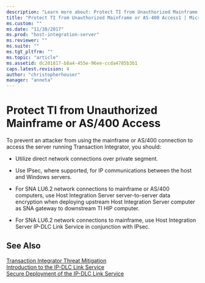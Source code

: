 ```yaml
---
description: "Learn more about: Protect TI from Unauthorized Mainframe or AS/400 Access"
title: "Protect TI from Unauthorized Mainframe or AS-400 Access1 | Microsoft Docs"
ms.custom: ""
ms.date: "11/30/2017"
ms.prod: "host-integration-server"
ms.reviewer: ""
ms.suite: ""
ms.tgt_pltfrm: ""
ms.topic: "article"
ms.assetid: dc201817-b8a4-455e-96ee-ccda4785b3b1
caps.latest.revision: 4
author: "christopherhouser"
manager: "anneta"
---
```

# Protect TI from Unauthorized Mainframe or AS/400 Access
To prevent an attacker from using the mainframe or AS/400 connection to access the server running Transaction Integrator, you should:  
  
-   Utilize direct network connections over private segment.  
  
-   Use IPsec, where supported, for IP communications between the host and Windows servers.  
  
-   For SNA LU6.2 network connections to mainframe or AS/400 computers, use Host Integration Server server-to-server data encryption when deploying upstream Host Integration Server computer as SNA gateway to downstream TI HIP computer.  
  
-   For SNA LU6.2 network connections to mainframe, use Host Integration Server IP-DLC Link Service in conjunction with IPsec.  
  
## See Also  
 [Transaction Integrator Threat Mitigation](../core/transaction-integrator-threat-mitigation2.md)   
 [Introduction to the IP-DLC Link Service](../core/introduction-to-the-ip-dlc-link-service1.md)   
 [Secure Deployment of the IP-DLC Link Service](../core/secure-deployment-of-the-ip-dlc-link-service2.md)
